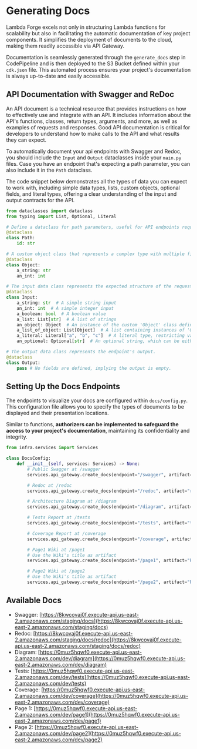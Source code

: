# Generating Docs

Lambda Forge excels not only in structuring Lambda functions for scalability but also in facilitating the automatic documentation of key project components. It simplifies the deployment of documents to the cloud, making them readily accessible via API Gateway.

Documentation is seamlessly generated through the `generate_docs` step in CodePipeline and is then deployed to the S3 Bucket defined within your `cdk.json` file. This automated process ensures your project's documentation is always up-to-date and easily accessible.

## API Documentation with Swagger and ReDoc

An API document is a technical resource that provides instructions on how to effectively use and integrate with an API. It includes information about the API's functions, classes, return types, arguments, and more, as well as examples of requests and responses. Good API documentation is critical for developers to understand how to make calls to the API and what results they can expect.

To automatically document your api endpoints with Swagger and Redoc, you should include the `Input` and `Output` dataclasses inside your `main.py` files. Case you have an endpoint that's expecting a path parameter, you can also include it in the `Path` dataclass.

The code snippet below demonstrates all the types of data you can expect to work with, including simple data types, lists, custom objects, optional fields, and literal types, offering a clear understanding of the input and output contracts for the API.

```python
from dataclasses import dataclass
from typing import List, Optional, Literal

# Define a dataclass for path parameters, useful for API endpoints requiring parameters within the URL path.
@dataclass
class Path:
    id: str

# A custom object class that represents a complex type with multiple fields.
@dataclass
class Object:
    a_string: str
    an_int: int

# The input data class represents the expected structure of the request payload.
@dataclass
class Input:
    a_string: str  # A simple string input
    an_int: int  # A simple integer input
    a_boolean: bool  # A boolean value
    a_list: List[str]  # A list of strings
    an_object: Object  # An instance of the custom 'Object' class defined above
    a_list_of_object: List[Object]  # A list containing instances of 'Object'
    a_literal: Literal["a", "b", "c"]  # A literal type, restricting values to 'a', 'b', or 'c'
    an_optional: Optional[str]  # An optional string, which can be either a string or None

# The output data class represents the endpoint's output.
@dataclass
class Output:
    pass # No fields are defined, implying the output is empty.
```

## Setting Up the Docs Endpoints

The endpoints to visualize your docs are configured within `docs/config.py`. This configuration file allows you to specify the types of documents to be displayed and their presentation locations.

Similar to functions, **authorizers can be implemented to safeguard the access to your project's documentation**, maintaining its confidentiality and integrity.

```python title="docs/config.py"
from infra.services import Services

class DocsConfig:
    def __init__(self, services: Services) -> None:
        # Public Swagger at /swagger
        services.api_gateway.create_docs(endpoint="/swagger", artifact="swagger", public=True)

        # Redoc at /redoc
        services.api_gateway.create_docs(endpoint="/redoc", artifact="redoc", public=True)

        # Architecture Diagram at /diagram
        services.api_gateway.create_docs(endpoint="/diagram", artifact="diagram", public=True)

        # Tests Report at /tests
        services.api_gateway.create_docs(endpoint="/tests", artifact="tests", public=True)

        # Coverage Report at /coverage
        services.api_gateway.create_docs(endpoint="/coverage", artifact="coverage", public=True)

        # Page1 Wiki at /page1
        # Use the Wiki's title as artifact
        services.api_gateway.create_docs(endpoint="/page1", artifact="Page1", public=True)

        # Page2 Wiki at /page2
        # Use the Wiki's title as artifact
        services.api_gateway.create_docs(endpoint="/page2", artifact="Page2", public=True)
```

## Available Docs

- Swagger: [https://8kwcovaj0f.execute-api.us-east-2.amazonaws.com/staging/docs](https://8kwcovaj0f.execute-api.us-east-2.amazonaws.com/staging/docs)
- Redoc: [https://8kwcovaj0f.execute-api.us-east-2.amazonaws.com/staging/docs/redoc](https://8kwcovaj0f.execute-api.us-east-2.amazonaws.com/staging/docs/redoc)
- Diagram: [https://0muz5hqwf0.execute-api.us-east-2.amazonaws.com/dev/diagram](https://0muz5hqwf0.execute-api.us-east-2.amazonaws.com/dev/diagram)
- Tests: [https://0muz5hqwf0.execute-api.us-east-2.amazonaws.com/dev/tests](https://0muz5hqwf0.execute-api.us-east-2.amazonaws.com/dev/tests)
- Coverage: [https://0muz5hqwf0.execute-api.us-east-2.amazonaws.com/dev/coverage](https://0muz5hqwf0.execute-api.us-east-2.amazonaws.com/dev/coverage)
- Page 1: [https://0muz5hqwf0.execute-api.us-east-2.amazonaws.com/dev/page1](https://0muz5hqwf0.execute-api.us-east-2.amazonaws.com/dev/page1)
- Page 2: [https://0muz5hqwf0.execute-api.us-east-2.amazonaws.com/dev/page2](https://0muz5hqwf0.execute-api.us-east-2.amazonaws.com/dev/page2)
